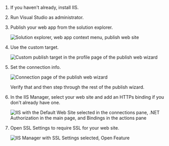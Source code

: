 1. If you haven't already, install IIS.

2. Run Visual Studio as administrator.

3. Publish your web app from the solution explorer.

   ![Solution explorer, web app context menu, publish web site](media/publish-app-iis/publish-web-app.png)

4. Use the custom target.

   ![Custom publish target in the profile page of the publish web wizard](media/publish-app-iis/publish-profile.png)

5. Set the connection info.

   ![Connection page of the publish web wizard](media/publish-app-iis/publish-connection.png)

   Verify that and then step through the rest of the publish wizard.

6. In the IIS Manager, select your web site and add an HTTPs binding if you don't already have one.

   ![IIS with the Default Web Site selected in the connections pane, .NET Authorization in the main page, and Bindings in the actions pane](media/publish-app-iis/ssl-bindings.png)

7. Open SSL Settings to require SSL for your web site.

   ![IIS Manager with SSL Settings selected, Open Feature](media/publish-app-iis/ssl-settings.png)
